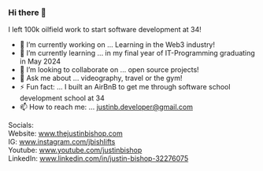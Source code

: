 ### Hi there 👋

I left 100k oilfield work to start software development at 34!

- 🔭 I’m currently working on ... Learning in the Web3 industry!
- 🌱 I’m currently learning ... in my final year of IT-Programming graduating in May 2024
- 👯 I’m looking to collaborate on ... open source projects!
- 💬 Ask me about ... videography, travel or the gym!
- ⚡ Fun fact: ... I built an AirBnB to get me through software school development school at 34
- 📫 How to reach me: ... justinb.developer@gmail.com

Socials:   
Website: www.thejustinbishop.com  
IG: www.instagram.com/jbishlifts   
Youtube: www.youtube.com/justinbishop   
LinkedIn: www.linkedin.com/in/justin-bishop-32276075 
